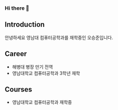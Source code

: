 ### Hi there 👋

## Introduction
 안녕하세요 영남대 컴퓨터공학과를 재학중인 오승준입니다.

 ## Career 
  - 해병대 병장 만기 전역
  - 영남대학교 컴퓨터공학과 3학년 재학

## Courses
 - 영남대학교 컴퓨터공학과 재학중

 
<!--
**OHSEUNGJUN** is a ✨ _special_ ✨ repository because its `README.md` (this file) appears on your GitHub profile.

Here are some ideas to get you started:

- 🔭 I’m currently working on ...
- 🌱 I’m currently learning ...
- 👯 I’m looking to collaborate on ...
- 🤔 I’m looking for help with ...
- 💬 Ask me about ...
- 📫 How to reach me: ...
- 😄 Pronouns: ...
- ⚡ Fun fact: ...
-->
